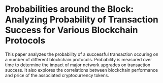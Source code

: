 # Probabilities around the Block: Analyzing Probability of Transaction Success for Various Blockchain Protocols
This paper analyzes the probability of a successful transaction occuring on a number of different blockchain protocols. Probability is measured over time to determine the impact of major network upgrades on transaction success. It also explores the correlations between blockchain performance and price of the associated cryptocurrency tokens.
